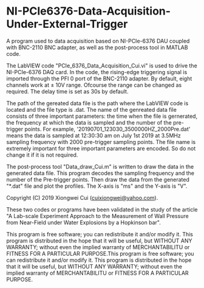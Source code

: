 # NI-PCIe6376-Data-Acquisition-Under-External-Trigger
A program used to data acquisition based on NI-PCIe-6376 DAU coupled with BNC-2110 BNC adapter, as well as the post-process tool in MATLAB code.

The LabVIEW code "PCIe_6376_Data_Acquisition_Cui.vi" is used to drive the NI-PCIe-6376 DAQ card. In the code, the rising-edge triggering signal is imported through the PFI 0 port of the BNC-2110 adapter. By default, eight channels work at ± 10V range. Ofcourse the range can be changed as required. The delay time is set as 30s by default. 

The path of the gereated data file is the path where the LabVIEW code is located and the file type is .dat. The name of the genreated data file consists of three important parameters: the time when the file is gernerated, the frequency at which the data is sampled and the number of the pre-trigger points. For example, '20190701_123030_3500000HZ_2000Pre.dat' means the data is sampled at 12:30:30 am on July 1st 2019 at 3.5MHz sampling frequency with 2000 pre-trigger sampling points. The file name is extremely important for three important parameters are encoded. So do not change it if it is not required.

The post-process tool "Data_draw_Cui.m" is written to draw the data in the generated data file. This program decodes the sampling frequency and the number of the Pre-trigger points. Then draw the data from the generated "*.dat" file and plot the profiles. The X-axis is "ms" and the Y-axis is "V".

Copyright (C) 2019  Xiongwei Cui (cuixiongwei@yahoo.com).

These two codes or programs have been validated in the study of the article "A Lab-scale Experiment Approach to the Measurement of Wall Pressure from Near-Field under Water Explosions by a Hopkinson bar".

This program is free software; you can redistribute it and/or modify it. This program is distributed in the hope that it will be useful, but WITHOUT ANY WARRANTY; without even the implied warranty of MERCHANTABILITU or FITNESS FOR A PARTICULAR PURPOSE.This program is free software; you can redistribute it and/or modify it. This program is distributed in the hope that it will be useful, but WITHOUT ANY WARRANTY; without even the implied warranty of MERCHANTABILITU or FITNESS FOR A PARTICULAR PURPOSE.
